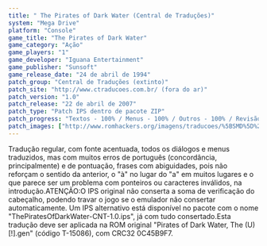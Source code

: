 ```yaml
---
title: " The Pirates of Dark Water (Central de Traduções)"
system: "Mega Drive"
platform: "Console"
game_title: "The Pirates of Dark Water"
game_category: "Ação"
game_players: "1"
game_developer: "Iguana Entertainment"
game_publisher: "Sunsoft"
game_release_date: "24 de abril de 1994"
patch_group: "Central de Traduções (extinto)"
patch_site: "http://www.ctraducoes.com.br/ (fora do ar)"
patch_version: "1.0"
patch_release: "22 de abril de 2007"
patch_type: "Patch IPS dentro de pacote ZIP"
patch_progress: "Textos - 100% / Menus - 100% / Outros - 100% / Revisão - 100% / Acentos - 100% / Gráficos - 90%"
patch_images: ["http://www.romhackers.org/imagens/traducoes/%5BSMD%5D%20The%20Pirates%20of%20Dark%20Water%20-%20CT%20-%201.png","http://www.romhackers.org/imagens/traducoes/%5BSMD%5D%20The%20Pirates%20of%20Dark%20Water%20-%20CT%20-%202.png","http://www.romhackers.org/imagens/traducoes/%5BSMD%5D%20The%20Pirates%20of%20Dark%20Water%20-%20CT%20-%203.png"]
---
```

Tradução regular, com fonte acentuada, todos os diálogos e menus traduzidos, mas com muitos erros de português (concordância, principalmente) e de pontuação, frases com abiguidades, pois não reforçam o sentido da anterior, o "à" no lugar do "a" em muitos lugares e o que parece ser um problema com ponteiros ou caracteres inválidos, na introdução.ATENÇÃO:O IPS original não conserta a soma de verificação do cabeçalho, podendo travar o jogo se o emulador não consertar automaticamente. Um IPS alternativo está disponível no pacote com o nome "ThePiratesOfDarkWater-CNT-1.0.ips", já com tudo consertado.Esta tradução deve ser aplicada na ROM original "Pirates of Dark Water, The (U) [!].gen" (código T-15086), com CRC32 0C45B9F7.
